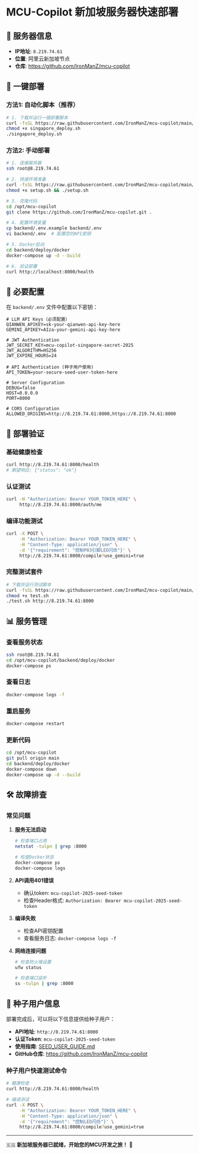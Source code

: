 # MCU-Copilot 新加坡服务器快速部署

## 🎯 服务器信息
- **IP地址**: `8.219.74.61`
- **位置**: 阿里云新加坡节点
- **仓库**: https://github.com/IronManZ/mcu-copilot

## 🚀 一键部署

### 方法1: 自动化脚本（推荐）
```bash
# 1. 下载并运行一键部署脚本
curl -fsSL https://raw.githubusercontent.com/IronManZ/mcu-copilot/main/backend/deploy/singapore_deploy.sh -o singapore_deploy.sh
chmod +x singapore_deploy.sh
./singapore_deploy.sh
```

### 方法2: 手动部署
```bash
# 1. 连接服务器
ssh root@8.219.74.61

# 2. 快速环境准备
curl -fsSL https://raw.githubusercontent.com/IronManZ/mcu-copilot/main/backend/deploy/scripts/setup.sh -o setup.sh
chmod +x setup.sh && ./setup.sh

# 3. 克隆代码
cd /opt/mcu-copilot
git clone https://github.com/IronManZ/mcu-copilot.git .

# 4. 配置环境变量
cp backend/.env.example backend/.env
vi backend/.env  # 配置您的API密钥

# 5. Docker启动
cd backend/deploy/docker
docker-compose up -d --build

# 6. 验证部署
curl http://localhost:8000/health
```

## 🔑 必要配置

在 `backend/.env` 文件中配置以下密钥：

```env
# LLM API Keys（必须配置）
QIANWEN_APIKEY=sk-your-qianwen-api-key-here
GEMINI_APIKEY=AIza-your-gemini-api-key-here

# JWT Authentication
JWT_SECRET_KEY=mcu-copilot-singapore-secret-2025
JWT_ALGORITHM=HS256
JWT_EXPIRE_HOURS=24

# API Authentication (种子用户使用)
API_TOKEN=your-secure-seed-user-token-here

# Server Configuration
DEBUG=false
HOST=0.0.0.0
PORT=8000

# CORS Configuration
ALLOWED_ORIGINS=http://8.219.74.61:8000,https://8.219.74.61:8000
```

## 🧪 部署验证

### 基础健康检查
```bash
curl http://8.219.74.61:8000/health
# 期望响应: {"status": "ok"}
```

### 认证测试
```bash
curl -H "Authorization: Bearer YOUR_TOKEN_HERE" \
     http://8.219.74.61:8000/auth/me
```

### 编译功能测试
```bash
curl -X POST \
     -H "Authorization: Bearer YOUR_TOKEN_HERE" \
     -H "Content-Type: application/json" \
     -d '{"requirement": "控制P03引脚LED闪烁"}' \
     http://8.219.74.61:8000/compile?use_gemini=true
```

### 完整测试套件
```bash
# 下载并运行测试脚本
curl -fsSL https://raw.githubusercontent.com/IronManZ/mcu-copilot/main/backend/deploy/seed_user_test.sh -o test.sh
chmod +x test.sh
./test.sh http://8.219.74.61:8000
```

## 📊 服务管理

### 查看服务状态
```bash
ssh root@8.219.74.61
cd /opt/mcu-copilot/backend/deploy/docker
docker-compose ps
```

### 查看日志
```bash
docker-compose logs -f
```

### 重启服务
```bash
docker-compose restart
```

### 更新代码
```bash
cd /opt/mcu-copilot
git pull origin main
cd backend/deploy/docker
docker-compose down
docker-compose up -d --build
```

## 🛠️ 故障排查

### 常见问题

1. **服务无法启动**
   ```bash
   # 检查端口占用
   netstat -tulpn | grep :8000

   # 检查Docker状态
   docker-compose ps
   docker-compose logs
   ```

2. **API调用401错误**
   - 确认token: `mcu-copilot-2025-seed-token`
   - 检查Header格式: `Authorization: Bearer mcu-copilot-2025-seed-token`

3. **编译失败**
   - 检查API密钥配置
   - 查看服务日志: `docker-compose logs -f`

4. **网络连接问题**
   ```bash
   # 检查防火墙设置
   ufw status

   # 检查端口监听
   ss -tulpn | grep :8000
   ```

## 🎉 种子用户信息

部署完成后，可以将以下信息提供给种子用户：

- **API地址**: `http://8.219.74.61:8000`
- **认证Token**: `mcu-copilot-2025-seed-token`
- **使用指南**: [SEED_USER_GUIDE.md](./SEED_USER_GUIDE.md)
- **GitHub仓库**: https://github.com/IronManZ/mcu-copilot

### 种子用户快速测试命令
```bash
# 健康检查
curl http://8.219.74.61:8000/health

# 编译测试
curl -X POST \
     -H "Authorization: Bearer YOUR_TOKEN_HERE" \
     -H "Content-Type: application/json" \
     -d '{"requirement": "控制LED闪烁"}' \
     http://8.219.74.61:8000/compile?use_gemini=true
```

---

🇸🇬 **新加坡服务器已就绪，开始您的MCU开发之旅！** 🚀